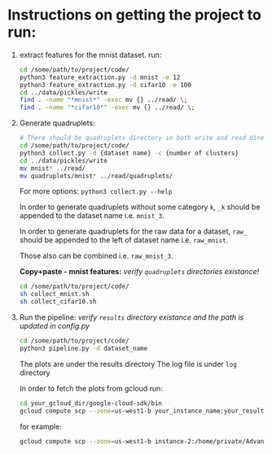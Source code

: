 # Instructions on getting the project to run:

1. extract features for the mnist dataset. run:
	
	```bash
	cd /some/path/to/project/code/
	python3 feature_extraction.py -d mnist -e 12
    python3 feature_extraction.py -d cifar10 -e 100
	cd ../data/pickles/write
	find . -name "*mnist*" -exec mv {} ../read/ \;
    find . -name "*cifar10*" -exec mv {} ../read/ \;
	```

2. Generate quadruplets:
    ```bash
    # There should be quadruplets directory in both write and read directories
    cd /some/path/to/project/code/
    python3 collect.py -d {dataset name} -c {number of clusters}
    cd ../data/pickles/write
    mv mnist* ../read/
    mv quadruplets/mnist* ../read/quadruplets/
    ```
    For more options: `python3 collect.py --help`
    
    In order to generate quadruplets without some category `k`, `_k` 
    should be appended to the dataset name i.e. `mnist_3`.
    
    In order to generate quadruplets for the raw data for a dataset, 
    `raw_` should be appended to the left of dataset name i.e. `raw_mnist`.
    
    Those also can be combined i.e. `raw_mnist_3`.
    
    **Copy+paste - mnist features:**
    _verify `quadruplets` directories existance!_
    ```bash
    cd /some/path/to/project/code/
    sh collect_mnist.sh
    sh collect_cifar10.sh
    ```
3. Run the pipeline:
    _verify `results` directory existance and the path is updated in config.py_
    ```bash
    cd /some/path/to/project/code/
    python3 pipeline.py -d dataset_name
    ```

    The plots are under the results directory
    The log file is under `log` directory
    
    In order to fetch the plots from gcloud run:
    ```bash
    cd your_gcloud_dir/google-cloud-sdk/bin
    gcloud compute scp --zone=us-west1-b your_instance_name:your_results_dir_path_on_cloud/* your_results_path_on_your computer
    ```
    for example:
    ```bash
    gcloud compute scp --zone=us-west1-b instance-2:/home/private/AdvancedMachineLearningCourse/project/results/* .
    ```
    
